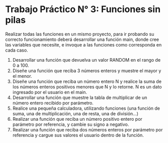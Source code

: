 # Trabajo Práctico N° 3: Funciones sin pilas

Realizar todas las funciones en un mismo proyecto, para ir probando su correcto funcionamiento deberá desarrollar una función main, donde cree las variables que necesite, e invoque a las funciones como corresponda en cada caso.


1. Desarrollar una función que devuelva un valor RANDOM en el rango de 0 a 100.
2. Diseñe una función que reciba 3 números enteros y muestre el mayor y el menor.
3. Diseñe una función que reciba un número entero N y realice la suma de los números enteros positivos menores que N y lo retorne. N es un  dato ingresado por el usuario en el main.
4. Desarrollar una función que muestre la tabla de multiplicar de un número entero recibido por parámetro.
5. Realice una pequeña calculadora, utilizando funciones (una función de suma, una de multiplicación, una de resta, una de división…)
6. Realizar una función que reciba un número positivo entero por parámetro por referencia, y cambie su signo a negativo.
7. Realizar una función que reciba dos números enteros por parámetro por referencia y cargue sus valores el usuario dentro de la función.
